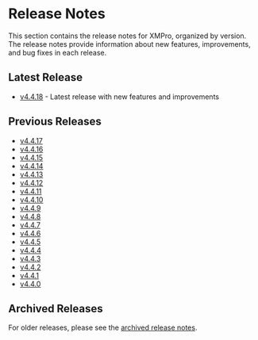 # Release Notes

This section contains the release notes for XMPro, organized by version. The release notes provide information about new features, improvements, and bug fixes in each release.

## Latest Release

- [v4.4.18](v4.4.18.md) - Latest release with new features and improvements

## Previous Releases

- [v4.4.17](v4.4.17.md)
- [v4.4.16](v4.4.16.md)
- [v4.4.15](v4.4.15.md)
- [v4.4.14](v4.4.14.md)
- [v4.4.13](v4.4.13.md)
- [v4.4.12](v4.4.12.md)
- [v4.4.11](v4.4.11.md)
- [v4.4.10](v4.4.10.md)
- [v4.4.9](v4.4.9.md)
- [v4.4.8](v4.4.8.md)
- [v4.4.7](v4.4.7.md)
- [v4.4.6](v4.4.6.md)
- [v4.4.5](v4.4.5.md)
- [v4.4.4](v4.4.4.md)
- [v4.4.3](v4.4.3.md)
- [v4.4.2](v4.4.2.md)
- [v4.4.1](v4.4.1.md)
- [v4.4.0](v4.4.0.md)

## Archived Releases

For older releases, please see the [archived release notes](archived/release-notes.md).
